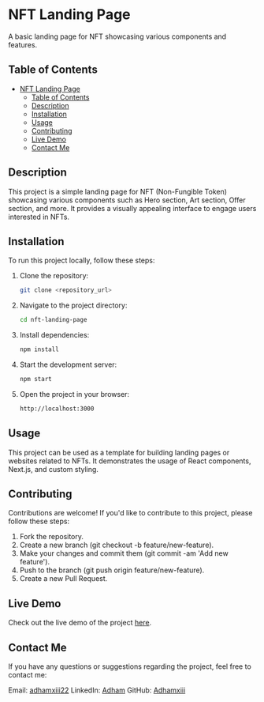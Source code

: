 # NFT Landing Page

A basic landing page for NFT showcasing various components and features.

## Table of Contents

- [NFT Landing Page](#nft-landing-page)
  - [Table of Contents](#table-of-contents)
  - [Description](#description)
  - [Installation](#installation)
  - [Usage](#usage)
  - [Contributing](#contributing)
  - [Live Demo](#live-demo)
  - [Contact Me](#contact-me)

## Description

This project is a simple landing page for NFT (Non-Fungible Token) showcasing various components such as Hero section, Art section, Offer section, and more. It provides a visually appealing interface to engage users interested in NFTs.

## Installation

To run this project locally, follow these steps:

1. Clone the repository:

   ```bash
   git clone <repository_url>
   ```

2. Navigate to the project directory:

   ```bash
   cd nft-landing-page
   ```

3. Install dependencies:

   ```bash
   npm install
   ```

4. Start the development server:

   ```bash
   npm start
   ```

5. Open the project in your browser:

   ```bash
   http://localhost:3000
   ```

## Usage

This project can be used as a template for building landing pages or websites related to NFTs. It demonstrates the usage of React components, Next.js, and custom styling.

## Contributing

Contributions are welcome! If you'd like to contribute to this project, please follow these steps:

1. Fork the repository.
2. Create a new branch (git checkout -b feature/new-feature).
3. Make your changes and commit them (git commit -am 'Add new feature').
4. Push to the branch (git push origin feature/new-feature).
5. Create a new Pull Request.

## Live Demo

Check out the live demo of the project [here](https://nft-landing-page-pearl.vercel.app/).

## Contact Me

If you have any questions or suggestions regarding the project, feel free to contact me:

Email: [adhamxiii22](mailto:adhamxiii22@gmail.com)
LinkedIn: [Adham](https://www.linkedin.com/in/adhamnasser/)
GitHub: [Adhamxiii](https://github.com/Adhamxiii)
